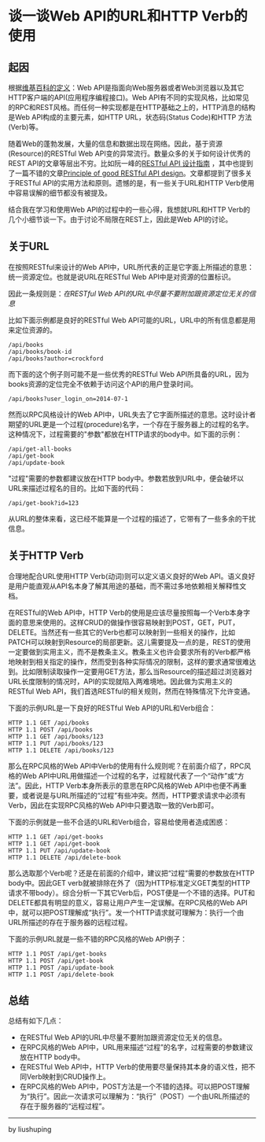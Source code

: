 # 谈一谈Web API的URL和HTTP Verb的使用

## 起因 
根据[维基百科的定义](http://en.m.wikipedia.org/wiki/Web_API)：Web API是指面向Web服务器或者Web浏览器以及其它HTTP客户端的API(应用程序编程接口)。Web API有不同的实现风格，比如常见的RPC和REST风格。而任何一种实现都是在HTTP基础之上的，HTTP消息的结构是Web API构成的主要元素，如HTTP URL，状态码(Status Code)和HTTP 方法(Verb)等。 
 
随着Web的蓬勃发展，大量的信息和数据出现在网络。因此，基于资源(Resource)的RESTful Web API变的异常流行。数量众多的关于如何设计优秀的REST API的文章等层出不穷。比如阮一峰的[RESTful API 设计指南](http://www.ruanyifeng.com/blog/2014/05/restful_api.html) ，其中也提到了一篇不错的文章[Principle of good RESTful API design](http://codeplanet.io/principles-good-restful-api-design/)。文章都提到了很多关于RESTful API的实用方法和原则。遗憾的是，有一些关于URL和HTTP Verb使用中容易误解的细节都没有被提及。 
 
结合我在学习和使用Web API的过程中的一些心得，我想就URL和HTTP Verb的几个小细节谈一下。由于讨论不局限在REST上，因此是Web API的讨论。 
 
## 关于URL 
在按照RESTful来设计的Web API中，URL所代表的正是它字面上所描述的意思：统一资源定位。也就是说URL在RESTful Web API中是对资源的位置标识。 
 
因此一条规则是：*在RESTful  Web API的URL中尽量不要附加跟资源定位无关的信息*  
 
比如下面示例都是良好的RESTful Web API可能的URL，URL中的所有信息都是用来定位资源的。 
``` 
/api/books 
/api/books/book-id 
/api/books?author=crockford 
``` 
而下面的这个例子则可能不是一些优秀的RESTful Web API所具备的URL，因为books资源的定位完全不依赖于访问这个API的用户登录时间。 
``` 
/api/books?user_login_on=2014-07-1 
``` 
 
然而以RPC风格设计的Web API中，URL失去了它字面所描述的意思。这时设计者期望的URL更是一个过程(procedure)名字，一个存在于服务器上的过程的名字。这种情况下，过程需要的"参数"都放在HTTP请求的body中。如下面的示例： 
``` 
/api/get-all-books 
/api/get-book 
/api/update-book 
``` 
"过程"需要的参数都建议放在HTTP body中。参数若放到URL中，便会破坏以URL来描述过程名的目的。比如下面的代码： 
``` 
/api/get-book?id=123 
``` 
从URL的整体来看，这已经不能算是一个过程的描述了，它带有了一些多余的干扰信息。 
 
## 关于HTTP Verb 
合理地配合URL使用HTTP Verb(动词)则可以定义语义良好的Web API。语义良好是用户能直观从API名本身了解其用途的基础，而不需过多地依赖相关解释性文档。 
 
在RESTful的Web API中，HTTP Verb的使用是应该尽量按照每一个Verb本身字面的意思来使用的。这样CRUD的做操作很容易映射到POST，GET，PUT，DELETE。当然还有一些其它的Verb也都可以映射到一些相关的操作，比如PATCH可以映射到Resource的局部更新。这儿需要提及一点的是，REST的使用一定要做到实用主义，而不是教条主义。教条主义也许会要求所有的Verb都严格地映射到相关指定的操作，然而受到各种实际情况的限制，这样的要求通常很难达到。比如限制读取操作一定要用GET方法，那么当Resource的描述超过浏览器对URL长度限制的情况时，API的实现就陷入两难境地。因此做为实用主义的RESTful Web API，我们首选RESTful的相关规则，然而在特殊情况下允许变通。 
 
下面的示例URL是一下良好的RESTful Web API的URL和Verb组合： 
``` 
HTTP 1.1 GET /api/books  
HTTP 1.1 POST /api/books 
HTTP 1.1 GET /api/books/123 
HTTP 1.1 PUT /api/books/123 
HTTP 1.1 DELETE /api/books/123  
``` 
那么在RPC风格的Web API中Verb的使用有什么规则呢？在前面介绍了，RPC风格的Web API中URL用做描述一个过程的名字，过程就代表了一个“动作”或“方法”。因此，HTTP Verb本身所表示的意思在RPC风格的Web API中也便不再重要，或者说是与URL所描述的“过程”有些冲突。然而，HTTP要求请求中必须有Verb，因此在实现RPC风格的Web API中只要选取一致的Verb即可。 
 
下面的示例就是一些不合适的URL和Verb组合，容易给使用者造成困惑： 
``` 
HTTP 1.1 GET /api/get-books 
HTTP 1.1 GET /api/get-book 
HTTP 1.1 PUT /api/update-book 
HTTP 1.1 DELETE /api/delete-book 
``` 
 
那么选取那个Verb呢？还是在前面的介绍中，建议把“过程”需要的参数放在HTTP body中。因此GET verb就被排除在外了（因为HTTP标准定义GET类型的HTTP请求不带body）。综合分析一下其它Verb后，POST便是一个不错的选择。PUT和DELETE都具有明显的意义，容易让用户产生一定误解。在RPC风格的Web API中，就可以把POST理解成“执行”。发一个HTTP请求就可理解为：执行一个由URL所描述的存在于服务器的远程过程。 
 
下面的示例URL就是一些不错的RPC风格的Web API例子： 
``` 
HTTP 1.1 POST /api/get-books 
HTTP 1.1 POST /api/get-book 
HTTP 1.1 POST /api/update-book 
HTTP 1.1 POST /api/delete-book 
``` 
 
## 总结 
总结有如下几点： 
* 在RESTful Web API的URL中尽量不要附加跟资源定位无关的信息。
* 在RPC风格的Web API中，URL用来描述“过程”的名字，过程需要的参数建议放在HTTP body中。
* 在RESTful Web API中，HTTP Verb的使用要尽量保持其本身的语义性，把不同Verb映射到CRUD操作上。
* 在RPC风格的Web API中，POST方法是一个不错的选择。可以把POST理解为“执行”。因此一次请求可以理解为：“执行”（POST）一个由URL所描述的存在于服务器的“远程过程”。 

---
by liushuping
